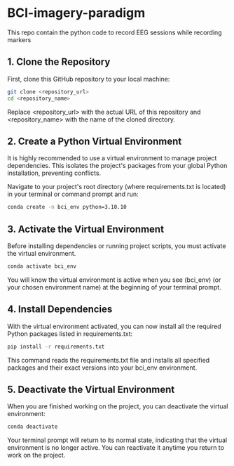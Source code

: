 # BCI-imagery-paradigm
This repo contain the python code to record EEG sessions while recording markers 
## 1. Clone the Repository
First, clone this GitHub repository to your local machine:
```sh
git clone <repository_url>
cd <repository_name>
```
Replace <repository_url> with the actual URL of this repository and <repository_name> with the name of the cloned directory.

## 2. Create a Python Virtual Environment
It is highly recommended to use a virtual environment to manage project dependencies. This isolates the project's packages from your global Python installation, preventing conflicts.

Navigate to your project's root directory (where requirements.txt is located) in your terminal or command prompt and run:
```sh
conda create -n bci_env python=3.10.10
```

## 3. Activate the Virtual Environment
Before installing dependencies or running project scripts, you must activate the virtual environment.
```sh
conda activate bci_env
```
You will know the virtual environment is active when you see (bci_env) (or your chosen environment name) at the beginning of your terminal prompt.

## 4. Install Dependencies
With the virtual environment activated, you can now install all the required Python packages listed in requirements.txt:
```sh
pip install -r requirements.txt
```
This command reads the requirements.txt file and installs all specified packages and their exact versions into your bci_env environment.

## 5. Deactivate the Virtual Environment
When you are finished working on the project, you can deactivate the virtual environment:
```sh
conda deactivate
```
Your terminal prompt will return to its normal state, indicating that the virtual environment is no longer active. You can reactivate it anytime you return to work on the project.

